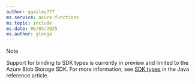 ```yaml
---
author: ggailey777
ms.service: azure-functions
ms.topic: include
ms.date: 06/03/2025
ms.author: glenga
---
```


>[!NOTE]  
>Support for binding to SDK types is currently in preview and limited to the Azure Blob Storage SDK. For more information, see [SDK types](functions-reference-java.md#sdk-types) in the Java reference article.  